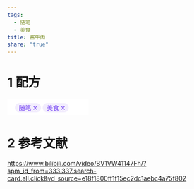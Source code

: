 ```yaml
---
tags:
  - 随笔
  - 美食
title: 酱牛肉
share: "true"
---
```


# 1 配方

![](https://raw.githubusercontent.com/LeungGeorge/assets/master/images/2022/Pasted%20image%2020240625191347.png)

# 2 参考文献

https://www.bilibili.com/video/BV1VW41147Fh/?spm_id_from=333.337.search-card.all.click&vd_source=e18f1800ff1f15ec2dc1aebc4a75f802
